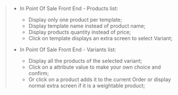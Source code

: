 > - In Point Of Sale Front End - Products list:
>   - Display only one product per template;
>   - Display template name instead of product name;
>   - Display products quantity instead of price;
>   - Click on template displays an extra screen to select Variant;
>
> - In Point Of Sale Front End - Variants list:
>   - Display all the products of the selected variant;
>   - Click on a attribute value to make your own choice and confirm;
>   - Or click on a product adds it to the current Order or display normal
>     extra screen if it is a weightable product;
